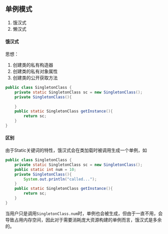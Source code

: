 ## 单例模式
1. 饿汉式
2. 懒汉式

#### 饿汉式
思想：
1. 创建类的私有构造器
2. 创建类的私有对象属性
3. 创建类的公开获取方法

```java
public class SingletonClass {  
    private static SingletonClass sc = new SingletonClass();  
    private SingletonClass(){  
  
    }  
    public static SingletonClass getInstance(){  
        return sc;  
    }  
}
```

#### 区别
由于Static关键词的特性，饿汉式会在类加载时被调用生成一个单例，如
```java
public class SingletonClass {  
    private static SingletonClass sc = new SingletonClass();  
    public static int num = 10;  
    private SingletonClass(){  
        System.out.println("called...");  
    }  
    public static SingletonClass getInstance(){  
        return sc;  
    }  
}
```
当用户只是调用`SingletonClass.num`时，单例也会被生成，但由于一直不用，会导致占用内存空间，因此对于需要消耗庞大资源构建的单例而言，饿汉式是多余的。